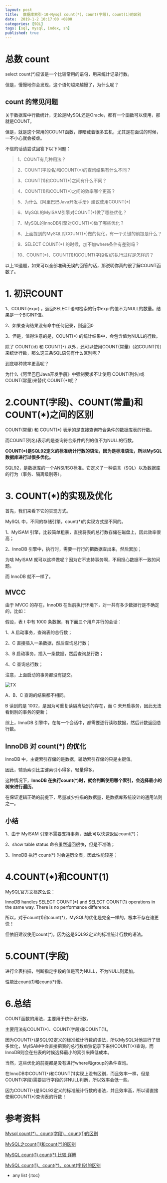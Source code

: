 ```yaml
---
layout: post
title:  数据库索引-10-Mysql count(*)，count(字段)，count(1)的区别
date:  2019-1-2 10:17:00 +0800
categories: [SQL]
tags: [sql, mysql, index, sh]
published: true
---
```


# 总数 count

select count(*)应该是一个比较常用的语句，用来统计记录行数。

但是，慢慢地你会发现，这个语句越来越慢了，为什么呢？

## count 的常见问题

关于数据库中行数统计，无论是MySQL还是Oracle，都有一个函数可以使用，那就是COUNT。

但是，就是这个常用的COUNT函数，却暗藏着很多玄机，尤其是在面试的时候，一不小心就会被虐。

不信的话请尝试回答下以下问题：

> 1、COUNT有几种用法？

> 2、COUNT(字段名)和COUNT(*)的查询结果有什么不同？

> 3、COUNT(1)和COUNT(*)之间有什么不同？

> 4、COUNT(1)和COUNT(*)之间的效率哪个更高？

> 5、为什么《阿里巴巴Java开发手册》建议使用COUNT(*)

> 6、MySQL的MyISAM引擎对COUNT(*)做了哪些优化？

> 7、MySQL的InnoDB引擎对COUNT(*)做了哪些优化？

> 8、上面提到的MySQL对COUNT(*)做的优化，有一个关键的前提是什么？

> 9、SELECT COUNT(*) 的时候，加不加where条件有差别吗？

> 10、COUNT(*)、COUNT(1)和COUNT(字段名)的执行过程是怎样的？

以上10道题，如果可以全部准确无误的回答的话，那说明你真的很了解COUNT函数了。


# 1. 初识COUNT

1、COUNT(expr) ，返回SELECT语句检索的行中expr的值不为NULL的数量。结果是一个BIGINT值。

2、如果查询结果没有命中任何记录，则返回0

3、但是，值得注意的是，COUNT(*) 的统计结果中，会包含值为NULL的行数。

除了 COUNT(id) 和 COUNT(`*`) 以外，还可以使用COUNT(常量)（如COUNT(1)）来统计行数，那么这三条SQL语句有什么区别呢？

到底哪种效率更高呢？

为什么《阿里巴巴Java开发手册》中强制要求不让使用 COUNT(列名)或 COUNT(常量)来替代 COUNT(*)呢？

# 2.COUNT(字段)、COUNT(常量)和COUNT(*)之间的区别

COUNT(常量) 和 COUNT(*) 表示的是直接查询符合条件的数据库表的行数。

而COUNT(列名)表示的是查询符合条件的列的值不为NULL的行数。

**COUNT(*)是SQL92定义的标准统计行数的语法，因为是标准语法，所以MySQL数据库进行过很多优化。**

SQL92，是数据库的一个ANSI/ISO标准。它定义了一种语言（SQL）以及数据库的行为（事务、隔离级别等）。

# 3. COUNT(*)的实现及优化

首先，我们来看下它的实现方式。

MySQL 中，不同的存储引擎，count(*)的实现方式是不同的。

1、MyISAM 引擎，比较简单粗暴，直接将表的总行数存储在磁盘上，因此效率很高；

2、InnoDB 引擎中，执行时，需要一行行的把数据查出来，然后累加；

为啥 MyISAM 就可以这样做呢？因为它不支持事务啊，不用担心数据不一致的问题。

而 InnoDB 就不一样了。

## MVCC 

由于 MVCC 的存在，InnoDB 在当前执行环境下，对一共有多少数据行是不确定的，比如：

假设，表 t 中有 1000 条数据，有下面三个用户并行的会话：

1、A 启动事务，查询表的总行数；

2、C 直接插入一条数据，然后查询总行数；

3、B 启动事务，插入一条数据，然后查询总行数；

4、C 查询总行数；

注意，上面启动的事务都没有提交。

![TX](https://upload-images.jianshu.io/upload_images/68057-0da5653abba64536.png?imageMogr2/auto-orient/strip|imageView2/2/w/943/format/webp)

A、B、C 查询的结果都不相同。

B 读到的是 1002，是因为可重复读隔离级别的存在，而 C 未开启事务，因此无法看到别的事务的更新；

综上，InnoDB 引擎中，在每一个会话中，都需要逐行读取数据，然后计数返回总行数。

## InnoDB 对 count(*) 的优化

InnoDB 中，主键索引存储的是数据，辅助索引存储的只是主键值。

因此，辅助索引比主键索引小得多，轻量得多。

这种情况下，**InnoDB 在执行count(*)时，就会判断使用哪个索引，会选择最小的树来进行遍历**。

在保证逻辑正确的前提下，尽量减少扫描的数据量，是数据库系统设计的通用法则之一。

## 小结

1、由于 MyISAM 引擎不需要支持事务，因此可以快速返回count(*)；

2、show table status 命令虽然返回很快，但是不准确；

3、InnoDB 执行 count(*) 时会遍历全表，因此性能较差；

# 4.COUNT(*)和COUNT(1)

MySQL官方文档这么说：

InnoDB handles SELECT COUNT(*) and SELECT COUNT(1) operations in the same way. There is no performance difference.

所以，对于count(1)和count(*)，MySQL的优化是完全一样的，根本不存在谁更快！

但依旧建议使用count(*)，因为这是SQL92定义的标准统计行数的语法。

# 5.COUNT(字段)

进行全表扫描，判断指定字段的值是否为NULL，不为NULL则累加。

性能比count(1)和count(*)慢。

# 6.总结

COUNT函数的用法，主要用于统计表行数。

主要用法有COUNT(*)、COUNT(字段)和COUNT(1)。

因为COUNT(`*`)是SQL92定义的标准统计行数的语法，所以MySQL对他进行了很多优化，MyISAM中会直接把表的总行数单独记录下来供COUNT(*)查询，而InnoDB则会在扫表的时候选择最小的索引来降低成本。

当然，这些优化的前提都是没有进行where和group的条件查询。

在InnoDB中COUNT(`*`)和COUNT(1)实现上没有区别，而且效率一样，但是COUNT(字段)需要进行字段的非NULL判断，所以效率会低一些。

因为COUNT(`*`)是SQL92定义的标准统计行数的语法，并且效率高，所以请直接使用COUNT(*)查询表的行数！


# 参考资料

[Mysql count(*)，count(字段)，count(1)的区别](https://www.jianshu.com/p/e1229342a5e2)

[MySQL之count(1)和count(*)的区别](https://blog.csdn.net/qq9808/article/details/85264474)

[MySQL count(1) count(*) 比较 详解](https://blog.csdn.net/chenshun123/article/details/79676812)

[MySQL count(1)、count(*)、count(字段)的区别](https://www.jb51.net/article/232645.htm)

* any list
{:toc}